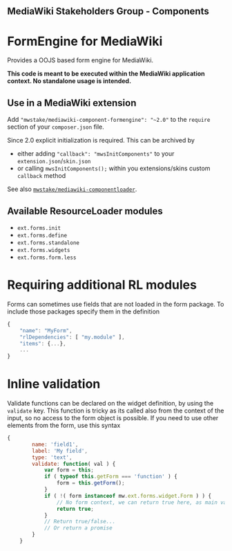## MediaWiki Stakeholders Group - Components
# FormEngine for MediaWiki

Provides a OOJS based form engine for MediaWiki.

**This code is meant to be executed within the MediaWiki application context. No standalone usage is intended.**

## Use in a MediaWiki extension

Add `"mwstake/mediawiki-component-formengine": "~2.0"` to the `require` section of your `composer.json` file.

Since 2.0 explicit initialization is required. This can be archived by
- either adding `"callback": "mwsInitComponents"` to your `extension.json`/`skin.json`
- or calling `mwsInitComponents();` within you extensions/skins custom `callback` method

See also [`mwstake/mediawiki-componentloader`](https://github.com/hallowelt/mwstake-mediawiki-componentloader).

## Available ResourceLoader modules
- `ext.forms.init`
- `ext.forms.define`
- `ext.forms.standalone`
- `ext.forms.widgets`
- `ext.forms.form.less`

# Requiring additional RL modules
Forms can sometimes use fields that are not loaded in the form package.
To include those packages specify them in the definition

```js
{
	"name": "MyForm",
	"rlDependencies": [ "my.module" ],
	"items": {...},
	...
}
```

# Inline validation
Validate functions can be declared on the widget definition, by using the `validate` key.
This function is tricky as its called also from the context of the input, so no access to the 
form object is possible. If you need to use other elements from the form, use this syntax

```js
{
		name: 'field1',
		label: 'My field',
		type: 'text',
		validate: function( val ) {
			var form = this;
			if ( typeof this.getForm === 'function' ) {
				form = this.getForm();
			}
			if ( !( form instanceof mw.ext.forms.widget.Form ) ) {
				// No form context, we can return true here, as main validation on submit will kick in
				return true;
			}
			// Return true/false...
			// Or return a promise
		}
	}
```
